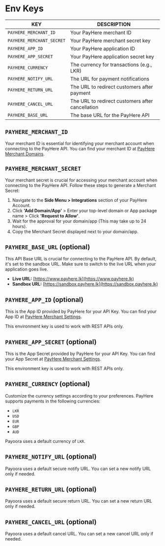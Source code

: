 # Env Keys

| KEY                       | DESCRIPTION                                      |
|---------------------------|--------------------------------------------------|
| `PAYHERE_MERCHANT_ID`     | Your PayHere merchant ID                         |
| `PAYHERE_MERCHANT_SECRET` | Your PayHere merchant secret key                 |
| `PAYHERE_APP_ID`          | Your PayHere application ID                      |
| `PAYHERE_APP_SECRET`      | Your PayHere application secret key              |
| `PAYHERE_CURRENCY`        | The currency for transactions (e.g., LKR)        |
| `PAYHERE_NOTIFY_URL`      | The URL for payment notifications                |
| `PAYHERE_RETURN_URL`      | The URL to redirect customers after payment      |
| `PAYHERE_CANCEL_URL`      | The URL to redirect customers after cancellation |
| `PAYHERE_BASE_URL`        | The base URL for the PayHere API	                |

## `PAYHERE_MERCHANT_ID`

Your merchant ID is essential for identifying your merchant account when connecting to the PayHere API. You can find your merchant ID at [PayHere Merchant Domains](https://www.payhere.lk/merchant/domains).

## `PAYHERE_MERCHANT_SECRET`

Your merchant secret is crucial for accessing your merchant account when connecting to the PayHere API. Follow these steps to generate a Merchant Secret:

1. Navigate to the **Side Menu > Integrations** section of your PayHere Account.
2. Click **'Add Domain/App'** > Enter your top-level domain or App package name > Click **'Request to Allow'**.
3. Wait for the approval for your domain/app (This may take up to 24 hours).
4. Copy the Merchant Secret displayed next to your domain/app.

## `PAYHERE_BASE_URL` (optional)

This API Base URL is crucial for connecting to the PayHere API. By default, it's set to the sandbox URL. Make sure to switch to the live URL when your application goes live.

- **Live URL:** [https://www.payhere.lk](https://www.payhere.lk)
- **Sandbox URL:** [https://sandbox.payhere.lk](https://sandbox.payhere.lk)

## `PAYHERE_APP_ID` (optional)

This is the App ID provided by PayHere for your API Key. You can find your App ID at [PayHere Merchant Settings](https://sandbox.payhere.lk/merchant/settings).

This environment key is used to work with REST APIs only.

## `PAYHERE_APP_SECRET` (optional)

This is the App Secret provided by PayHere for your API Key. You can find your App Secret at [PayHere Merchant Settings](https://sandbox.payhere.lk/merchant/settings).

This environment key is used to work with REST APIs only.

## `PAYHERE_CURRENCY` (optional)

Customize the currency settings according to your preferences. PayHere supports payments in the following currencies:

- `LKR`
- `USD`
- `EUR`
- `GBP`
- `AUD`

Payoora uses a default currency of `LKR`.

## `PAYHERE_NOTIFY_URL` (optional)

Payoora uses a default secure notify URL. You can set a new notify URL only if needed.

## `PAYHERE_RETURN_URL` (optional)

Payoora uses a default secure return URL. You can set a new return URL only if needed.

## `PAYHERE_CANCEL_URL` (optional)

Payoora uses a default cancel URL. You can set a new cancel URL only if needed.
